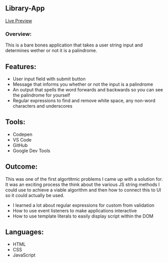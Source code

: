 ## Library-App 

[Live Preview](https://marsh-alex.github.io/Palindrome-Checker/)

### Overview:
This is a bare bones application that takes a user string input and determines wether or not it is a palindrome. 

## Features:
- User input field with submit button
- Message that informs you whether or not the input is a palindrome 
- An output that spells the word forwards and backwards so you can see the palindrome for yourself
- Regular expressions to find and remove white space, any non-word characters and underscores

## Tools: 
- Codepen
- VS Code
- GitHub
- Google Dev Tools

## Outcome: 
This was one of the first algortitmic problems I came up with a solution for. It was an exciting process the think about the various JS string methods I could use to achieve a viable algorithm and then how to connect this to UI so it could actually be used. 

- I learned a lot about regular expressions for custom from validation
- How to use event listeners to make applications interactive
- How to use template literals to easily display script within the DOM

## Languages:
- HTML 
- CSS
- JavaScript
